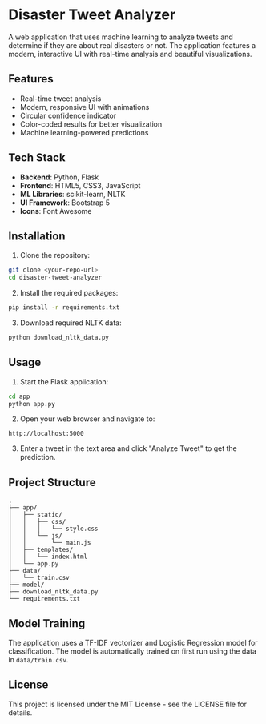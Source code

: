 # Disaster Tweet Analyzer

A web application that uses machine learning to analyze tweets and determine if they are about real disasters or not. The application features a modern, interactive UI with real-time analysis and beautiful visualizations.

## Features

- Real-time tweet analysis
- Modern, responsive UI with animations
- Circular confidence indicator
- Color-coded results for better visualization
- Machine learning-powered predictions

## Tech Stack

- **Backend**: Python, Flask
- **Frontend**: HTML5, CSS3, JavaScript
- **ML Libraries**: scikit-learn, NLTK
- **UI Framework**: Bootstrap 5
- **Icons**: Font Awesome

## Installation

1. Clone the repository:
```bash
git clone <your-repo-url>
cd disaster-tweet-analyzer
```

2. Install the required packages:
```bash
pip install -r requirements.txt
```

3. Download required NLTK data:
```bash
python download_nltk_data.py
```

## Usage

1. Start the Flask application:
```bash
cd app
python app.py
```

2. Open your web browser and navigate to:
```
http://localhost:5000
```

3. Enter a tweet in the text area and click "Analyze Tweet" to get the prediction.

## Project Structure

```
.
├── app/
│   ├── static/
│   │   ├── css/
│   │   │   └── style.css
│   │   └── js/
│   │       └── main.js
│   ├── templates/
│   │   └── index.html
│   └── app.py
├── data/
│   └── train.csv
├── model/
├── download_nltk_data.py
└── requirements.txt
```

## Model Training

The application uses a TF-IDF vectorizer and Logistic Regression model for classification. The model is automatically trained on first run using the data in `data/train.csv`.

## License

This project is licensed under the MIT License - see the LICENSE file for details.
